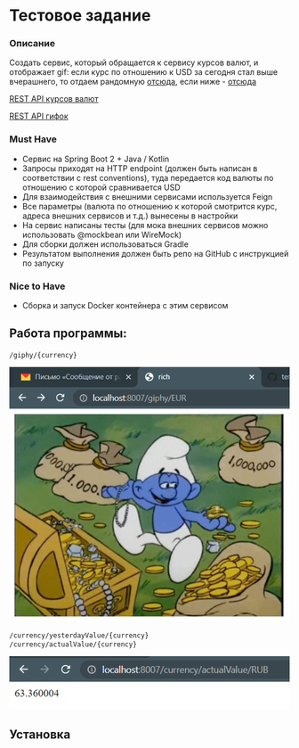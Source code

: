# Тестовое задание 

### Описание

Создать сервис, который обращается к сервису курсов валют, и отображает gif:
если курс по отношению к USD за сегодня стал выше вчерашнего, то отдаем рандомную [отсюда](https://giphy.com/search/rich),
если ниже - [отсюда](https://giphy.com/search/broke) 

[REST API курсов валют](https://docs.openexchangerates.org/)

[REST API гифок](https://developers.giphy.com/docs/api#quick-start-guide)

### Must Have

*  Сервис на Spring Boot 2 + Java / Kotlin
*  Запросы приходят на HTTP endpoint (должен быть написан в соответствии с rest conventions), туда передается код валюты по отношению с которой сравнивается USD
*  Для взаимодействия с внешними сервисами используется Feign
*  Все параметры (валюта по отношению к которой смотрится курс, адреса внешних сервисов и т.д.) вынесены в настройки
*  На сервис написаны тесты (для мока внешних сервисов можно использовать @mockbean или WireMock)
*  Для сборки должен использоваться Gradle
*  Результатом выполнения должен быть репо на GitHub с инструкцией по запуску

### Nice to Have

*  Сборка и запуск Docker контейнера с этим сервисом
	
## Работа программы:

	/giphy/{currency}

![вывод в браузер](img/img.png)

	/currency/yesterdayValue/{currency}
	/currency/actualValue/{currency}
	
![вывод в браузер](img/img_1.png)

## Установка
